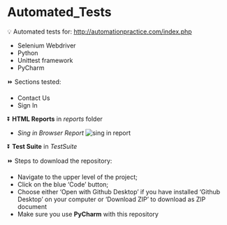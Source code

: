 # Automated_Tests

💡 Automated tests for: http://automationpractice.com/index.php
* Selenium Webdriver
* Python
* Unittest framework 
* PyCharm

⏩ Sections tested:
* Contact Us 
* Sign In

⏬
**HTML Reports** in _reports_ folder  
* _Sing in Browser Report_ 
![sing in report](https://user-images.githubusercontent.com/70057309/172045626-18ed2786-f67d-43a7-8eb5-313ef6fcf693.JPG)



⏬ 
**Test Suite** in _TestSuite_

⏩ Steps to download the repository:
* Navigate to the upper level of the project;
* Click on the blue ‘Code’ button;
* Choose either ‘Open with Github Desktop’ if you have installed ‘Github Desktop’ on your computer or ‘Download ZIP’ to download as ZIP document
* Make sure you use **PyCharm** with this repository
